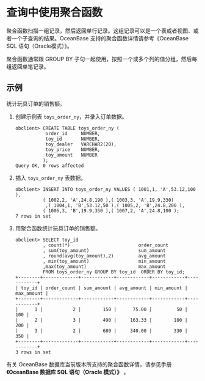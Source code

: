 # 查询中使用聚合函数

聚合函数扫描一组记录，然后返回单行记录。这组记录可以是一个表或者视图、或者一个子查询的结果。OceanBase 支持的聚合函数详情请参考《OceanBase SQL 语句（Oracle模式）》。

聚合函数通常跟 GROUP BY 子句一起使用，按照一个或多个列的值分组，然后每组返回单笔记录。

## 示例

统计玩具订单的销售额。

1. 创建示例表 `toys_order_ny`，并录入订单数据。

   ```unknow
   obclient> CREATE TABLE toys_order_ny (
              order_id     NUMBER,
              toy_id       NUMBER,
              toy_dealer   VARCHAR2(20),
              toy_price    NUMBER,
              toy_amount   NUMBER
             );
   Query OK, 0 rows affected
   ```

2. 插入 `toys_order_ny` 表数据。

   ```unknow
   obclient> INSERT INTO toys_order_ny VALUES ( 1001,1, 'A',53.12,100 ),
             ( 1002,2, 'A',24.8,190 ),( 1003,3, 'A',19.9,330)
              ,( 1004,1, 'B',53.12,50 ),( 1005,2, 'B',24.8,200 ),
             ( 1006,3, 'B',19.9,350 ),( 1007,2, 'A',24.8,100 );
   7 rows in set
   ```

3. 用聚合函数统计玩具订单的销售额。

   ```unknow
   obclient> SELECT toy_id
             , count(*)                         order_count
             , sum(toy_amount)                  sum_amount
             , round(avg(toy_amount),2)         avg_amount
             , min(toy_amount)                  min_amount
             ,max(toy_amount)                   max_amount
             FROM toys_order_ny GROUP BY toy_id  ORDER BY toy_id;
   +--------+-------------+------------+------------+------------+------------+
   | toy_id | order_count | sum_amount | avg_amount | min_amount | max_amount |
   +--------+-------------+------------+------------+------------+------------+
   |      1 |           2 |        150 |      75.00 |         50 |        100 |
   |      2 |           3 |        490 |     163.33 |        100 |        200 |
   |      3 |           2 |        680 |     340.00 |        330 |        350 |
   +--------+-------------+------------+------------+------------+------------+
   3 rows in set
   ```

有关 OceanBase 数据库当前版本所支持的聚合函数详情，请参见手册 **《OceanBase 数据库 SQL 语句（Oracle 模式）》** 。
